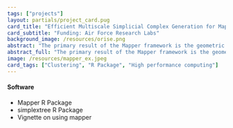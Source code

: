 ```yaml
---
tags: ["projects"]
layout: partials/project_card.pug
card_title: "Efficient Multiscale Simplicial Complex Generation for Mapper"
card_subtitle: "Funding: Air Force Research Labs"
background_image: /resources/orise.png
abstract: "The primary result of the Mapper framework is the geometric realization of a simplicial complex, depicting topological relationships and structures suitable for visualizing, analyzing, and comparing high dimensional data..."
abstract_full: "The primary result of the Mapper framework is the geometric realization of a simplicial complex, depicting topological relationships and structures suitable for visualizing, analyzing, and comparing high dimensional data. As an unsupervised tool that may be used for exploring or modeling heterogeneous types of data, Mapper naturally relies on a number of parameters which explicitly control the quality of the resulting construction; one such critical parameter controls the entire relational component of the output complex. In practice, there is little guidance on what values may provide 'better' or more 'stable' sets of simplices. In this effort, we provide a new algorithm that enables efficient computation of successive mapper realizations with respect to this crucial parameter. Our results not only enhances the exploratory/confirmatory aspect of Mapper, but also give tractability to recent theoretical extensions to Mapper related to persistence and stability."
image: /resources/mapper_ex.jpeg
card_tags: ["Clustering", "R Package", "High performance computing"]
---
```


<!-- <div class="flex items-center px-2 py-1 bg-gray-100">
  <h4 class="font-bold bg-gray-100"> Publications </h4>
</div>
<div class="p-2 overflow-auto px-4 py-2 bg-white-100">  
  <ul class="lisc-desc text-sm space-y-2">
    <li> Hahsler, Michael, Matthew Piekenbrock, and Derek Doran. "dbscan: Fast Density Based Clustering in R", Journal of Statistical Software, 2018. </li> 
  </ul>
</div> -->

<div class="flex items-center px-2 py-1 bg-gray-100">
  <h4 class="font-bold bg-gray-100"> Software </h4>
</div>
<div class="p-2 overflow-auto px-4 py-2 bg-white-100">  
  <ul class="lisc-desc text-sm space-y-2">
    <li> Mapper R Package </li> 
    <li> simplextree R Package </li>
    <li> Vignette on using mapper  </li>
  </ul>
</div>